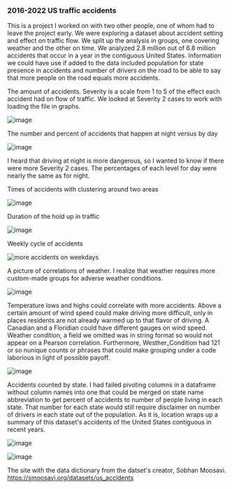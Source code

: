### 2016-2022 US traffic accidents
This is a project I worked on with two other people, one of whom had to leave the project early. We were exploring a dataset about accident setting and effect on traffic flow. We split up the analysis in groups, one covering weather and the other on time. We analyzed 2.8 million out of 6.8 million accidents that occur in a year in the contiguous United States. Information we could have use if added to the data included population for state presence in accidents and number of drivers on the road to be able to say that more people on the road equals more accidents.


The amount of accidents. Severity is a scale from 1 to 5 of the effect each accident had on flow of traffic.
We looked at Severity 2 cases to work with loading the file in graphs.

![image](https://user-images.githubusercontent.com/66132013/197661073-1031915b-413a-4e8c-ab9a-bf275e16c64a.png)



The number and percent of accidents that happen at night versus by day

![image](https://user-images.githubusercontent.com/66132013/197661372-3782fab9-35a9-475f-a520-d264e67c6b2f.png)

I heard that driving at night is more dangerous, so I wanted to know if there were more Severity 2 cases. The percentages of each level for day were nearly the same as for night.



Times of accidents with clustering around two areas

![image](https://user-images.githubusercontent.com/66132013/197661707-fc73d7a3-e702-48a0-b646-4b01cce347d1.png)



Duration of the hold up in traffic

![image](https://user-images.githubusercontent.com/66132013/197661776-3a5a1d22-8587-4018-96d4-d08be72da308.png)



Weekly cycle of accidents

![more accidents on weekdays](https://user-images.githubusercontent.com/66132013/197661860-d98fbf81-8b0d-4d5a-8b48-58fbe5e6d794.png)


A picture of correlations of weather. I realize that weather requires more custom-made groups for adverse weather conditions.

![image](https://user-images.githubusercontent.com/66132013/197662594-8efc4b88-018f-45f0-91cc-1baaf9f4cbac.png)



Temperature lows and highs could correlate with more accidents. Above a certain amount of wind speed could make driving more difficult, only in places residents are not already warmed up to that flavor of driving. A Canadian and a Floridian could have different gauges on wind speed. Weather condition, a field we omitted was in string format so would not appear on a Pearson correlation. Furthermore, Westher_Condition had 121 or so nunique counts or phrases that could make grouping under a code laborious in light of possible payoff.

![image](https://user-images.githubusercontent.com/66132013/197663106-ba6339e2-d597-4653-9b57-57363e81510c.png)



Accidents counted by state. I had failed pivoting columns in a dataframe without column names into one that could be merged on state name abbreviation to get percent of accidents to number of people living in each state. That number for each state would still require disclaimer on number of drivers in each state out of the population. As it is, location wraps up a summary of this dataset's accidents of the United States contiguous in recent years.

![image](https://user-images.githubusercontent.com/66132013/197664165-4df62b7a-7b2e-4c1d-89f2-1c4082f4d030.png)

![image](https://user-images.githubusercontent.com/66132013/197663261-99eff495-6871-4cf5-b492-fa0dd0369127.png)



The site with the data dictionary from the datset's creator, Sobhan Moosavi.
https://smoosavi.org/datasets/us_accidents
